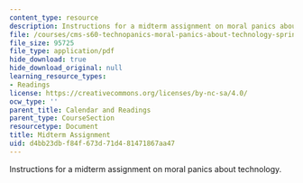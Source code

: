 ```yaml
---
content_type: resource
description: Instructions for a midterm assignment on moral panics about technology.
file: /courses/cms-s60-technopanics-moral-panics-about-technology-spring-2013/d4bb23dbf84f673d71d481471867aa47_MITCMS_S60S13_Midterm.pdf
file_size: 95725
file_type: application/pdf
hide_download: true
hide_download_original: null
learning_resource_types:
- Readings
license: https://creativecommons.org/licenses/by-nc-sa/4.0/
ocw_type: ''
parent_title: Calendar and Readings
parent_type: CourseSection
resourcetype: Document
title: Midterm Assignment
uid: d4bb23db-f84f-673d-71d4-81471867aa47
---
```

Instructions for a midterm assignment on moral panics about technology.
